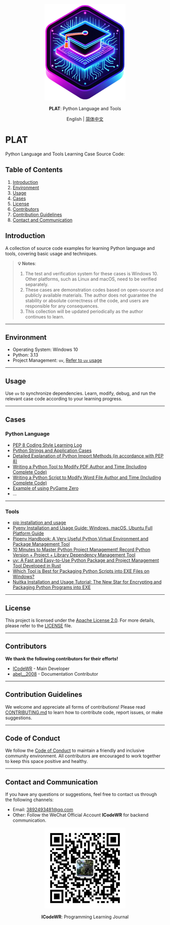 <div align="center">
  <img src="../../assets/logo.png" width=256></img>
  <p><strong>PLAT</strong>: Python Language and Tools </p>

English | [简体中文](README_zh.md)

</div>

# PLAT

Python Language and Tools Learning Case Source Code:

## Table of Contents

1. [Introduction](#introduction)
2. [Environment](#environment)
3. [Usage](#usage)
4. [Cases](#cases)
5. [License](#license)
6. [Contributors](#contributors)
7. [Contribution Guidelines](#contribution-guidelines)
8. [Contact and Communication](#contact-and-communication)

## Introduction

A collection of source code examples for learning Python language and tools, covering basic usage and techniques.

>**💡 Notes**:
>1. The test and verification system for these cases is Windows 10. Other platforms, such as Linux and macOS, need to be verified separately.
>2. These cases are demonstration codes based on open-source and publicly available materials. The author does not guarantee the stability or absolute correctness of the code, and users are responsible for any consequences.
>3. This collection will be updated periodically as the author continues to learn.

---

## Environment

- Operating System: Windows 10
- Python: 3.13
- Project Management: `uv`, [Refer to `uv` usage](https://mp.weixin.qq.com/s/ntCupZohe9TDpmDBo3MsYg)

---

## Usage

Use `uv` to synchronize dependencies. Learn, modify, debug, and run the relevant case code according to your learning progress.

---

## Cases
### Python Language
- [PEP 8 Coding Style Learning Log](https://mp.weixin.qq.com/s/chQKg8zmz_USLNlnkc1-3g)
- [Python Strings and Application Cases](https://mp.weixin.qq.com/s/_Sw0JdCGkv8z5oD211T5ag)
- [Detailed Explanation of Python Import Methods (in accordance with PEP 8)](https://mp.weixin.qq.com/s/at04vKr8a3Li20fJN_WviQ)
- [Writing a Python Tool to Modify PDF Author and Time (Including Complete Code)](https://mp.weixin.qq.com/s/jltUa1p6pyZss88DQVl5fA)
- [Writing a Python Script to Modify Word File Author and Time (Including Complete Code)](https://mp.weixin.qq.com/s/iVmyK3XVQ8v9YsI6BI6ySA)
- [Example of using PyGame Zero](../PygameZeroEg/)
- ...

---

### Tools
- [pip installation and usage](https://mp.weixin.qq.com/s/C0e5eht2LmiWgin6NpmEOA)
- [Pyenv Installation and Usage Guide: Windows, macOS, Ubuntu Full Platform Guide](https://mp.weixin.qq.com/s/XCHxXFL2a2qRrW-X26Vwdw)
- [Pipenv Handbook: A Very Useful Python Virtual Environment and Package Management Tool](https://mp.weixin.qq.com/s/Fn7Fm9bYePZsnVAA3rMhtQ)
-  [10 Minutes to Master Python Project Management! Record Python Version + Project + Library Dependency Management Tool](https://mp.weixin.qq.com/s/nG2bWO2uUWUyBeObf8A5lA)
- [uv: A Fast and Easy-to-Use Python Package and Project Management Tool Developed in Rust](https://mp.weixin.qq.com/s/ntCupZohe9TDpmDBo3MsYg)
- [Which Tool is Best for Packaging Python Scripts into EXE Files on Windows?](https://mp.weixin.qq.com/s/W2vUQEPmTTclVfdOyTL8JQ)
-  [Nuitka Installation and Usage Tutorial: The New Star for Encrypting and Packaging Python Programs into EXE](https://mp.weixin.qq.com/s/XWhX4Hw2LFPvBLPOJy5UGw)


---

## License
This project is licensed under the [Apache License 2.0](LICENSE). For more details, please refer to the [LICENSE](LICENSE) file.

---

## Contributors
**We thank the following contributors for their efforts!**
- [ICodeWR](https://gitcode.com/ICodeWR) - Main Developer
- [abel__2008](https://gitcode.com/abel__2008) - Documentation Contributor

---

## Contribution Guidelines
We welcome and appreciate all forms of contributions! Please read [CONTRIBUTING.md](../../CONTRIBUTING.md) to learn how to contribute code, report issues, or make suggestions.

---

## Code of Conduct
We follow the [Code of Conduct](../../CODE_OF_CONDUCT.md) to maintain a friendly and inclusive community environment. All contributors are encouraged to work together to keep this space positive and healthy.

---

## Contact and Communication
If you have any questions or suggestions, feel free to contact us through the following channels:
- Email: 3892493481@qq.com
- Other: Follow the WeChat Official Account **ICodeWR** for backend communication.

<div align="center">
  <img src="../../assets/ICodeWR.jpg" width=256></img>
  <p><strong>ICodeWR</strong>: Programming Learning Journal </p>
</div>
